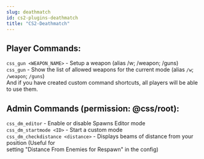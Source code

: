 ```yaml
---
slug: deathmatch
id: cs2-plugins-deathmatch
title: "CS2-Deathmatch"
---
```


## Player Commands:
`css_gun <WEAPON_NAME>` - Setup a weapon (alias /w; /weapon; /guns)<br />
`css_gun` - Show the list of allowed weapons for the current mode (alias `/w`; `/weapon`; `/guns`)<br />
And if you have created custom command shortcuts, all players will be able to use them.

## Admin Commands (permission: @css/root):
`css_dm_editor` - Enable or disable Spawns Editor mode<br />
`css_dm_startmode <ID>` - Start a custom mode<br />
`css_dm_checkdistance <distance>` - Displays beams of distance from your position (Useful for <br />setting "Distance From Enemies for Respawn" in the config)
